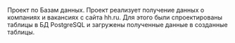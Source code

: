 Проект по Базам данных.
Проект реализует получение данных о компаниях и вакансиях с сайта hh.ru. Для этого были спроектированы таблицы в БД PostgreSQL и загружены полученные данные в созданные таблицы. 
